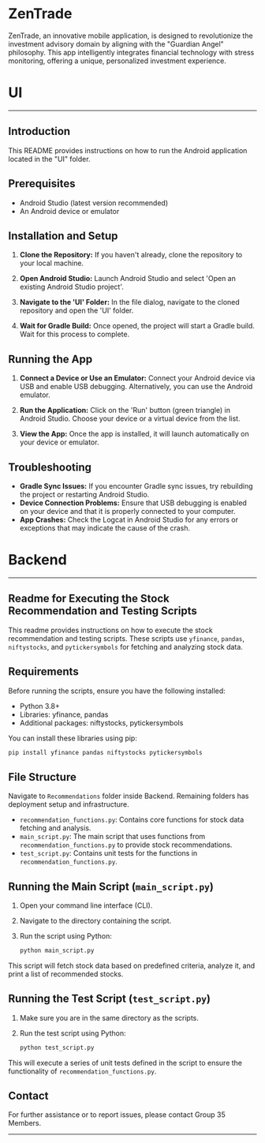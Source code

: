 # ZenTrade

ZenTrade, an innovative mobile application, is designed to revolutionize the investment advisory domain by aligning with the "Guardian Angel" philosophy. This app intelligently integrates financial technology with stress monitoring, offering a unique, personalized investment experience.

# UI
---
## Introduction

This README provides instructions on how to run the Android application located in the "UI" folder.

## Prerequisites

- Android Studio (latest version recommended)
- An Android device or emulator

## Installation and Setup

1. **Clone the Repository:**
   If you haven't already, clone the repository to your local machine.

2. **Open Android Studio:**
   Launch Android Studio and select 'Open an existing Android Studio project'.

3. **Navigate to the 'UI' Folder:**
   In the file dialog, navigate to the cloned repository and open the 'UI' folder.

4. **Wait for Gradle Build:**
   Once opened, the project will start a Gradle build. Wait for this process to complete.

## Running the App

1. **Connect a Device or Use an Emulator:**
   Connect your Android device via USB and enable USB debugging. Alternatively, you can use the Android emulator.

2. **Run the Application:**
   Click on the 'Run' button (green triangle) in Android Studio. Choose your device or a virtual device from the list.

3. **View the App:**
   Once the app is installed, it will launch automatically on your device or emulator.

## Troubleshooting

- **Gradle Sync Issues:** If you encounter Gradle sync issues, try rebuilding the project or restarting Android Studio.
- **Device Connection Problems:** Ensure that USB debugging is enabled on your device and that it is properly connected to your computer.
- **App Crashes:** Check the Logcat in Android Studio for any errors or exceptions that may indicate the cause of the crash.


# Backend
---

## Readme for Executing the Stock Recommendation and Testing Scripts

This readme provides instructions on how to execute the stock recommendation and testing scripts. These scripts use `yfinance`, `pandas`, `niftystocks`, and `pytickersymbols` for fetching and analyzing stock data.

## Requirements

Before running the scripts, ensure you have the following installed:

- Python 3.8+
- Libraries: yfinance, pandas
- Additional packages: niftystocks, pytickersymbols

You can install these libraries using pip:

```bash
pip install yfinance pandas niftystocks pytickersymbols
```

## File Structure

Navigate to `Recommendations` folder inside Backend. Remaining folders has deployment setup and infrastructure.

- `recommendation_functions.py`: Contains core functions for stock data fetching and analysis.
- `main_script.py`: The main script that uses functions from `recommendation_functions.py` to provide stock recommendations.
- `test_script.py`: Contains unit tests for the functions in `recommendation_functions.py`.

## Running the Main Script (`main_script.py`)

1. Open your command line interface (CLI).
2. Navigate to the directory containing the script.
3. Run the script using Python:

   ```bash
   python main_script.py
   ```

This script will fetch stock data based on predefined criteria, analyze it, and print a list of recommended stocks.

## Running the Test Script (`test_script.py`)

1. Make sure you are in the same directory as the scripts.
2. Run the test script using Python:

   ```bash
   python test_script.py
   ```

This will execute a series of unit tests defined in the script to ensure the functionality of `recommendation_functions.py`.

## Contact

For further assistance or to report issues, please contact Group 35 Members.

---